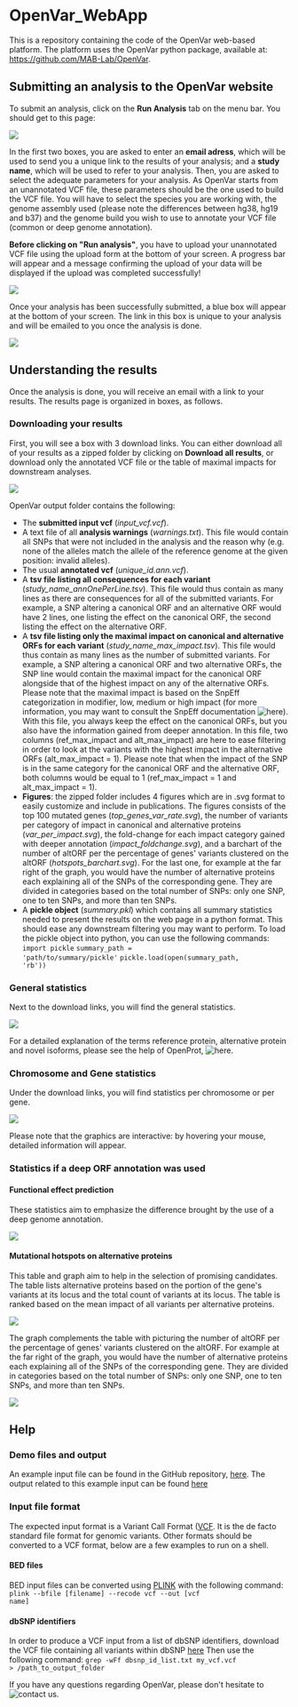 # OpenVar_WebApp

This is a repository containing the code of the OpenVar web-based platform. The platform uses the OpenVar python package, available at: https://github.com/MAB-Lab/OpenVar.

## Submitting an analysis to the OpenVar website

To submit an analysis, click on the **Run Analysis** tab on the menu bar. You should get to this page:

![](static/images/OpenVar_runAnalysis.JPG)

In the first two boxes, you are asked to enter an **email adress**, which will be used to send you a unique link to the results of your analysis; and a **study name**, which will be used to refer to your analysis.
Then, you are asked to select the adequate parameters for your analysis. As OpenVar starts from an unannotated VCF file, these parameters should be the one used to build the VCF file. You will have to select the species you are working with, the genome assembly used (please note the differences between hg38, hg19 and b37) and the genome build you wish to use to annotate your VCF file (common or deep genome annotation).

**Before clicking on "Run analysis"**, you have to upload your unannotated VCF file using the upload form at the bottom of your screen. A progress bar will appear and a message confirming the upload of your data will be displayed if the upload was completed successfully!

![](static/images/OpenVar_upload_completed.JPG)

Once your analysis has been successfully submitted, a blue box will appear at the bottom of your screen. The link in this box is unique to your analysis and will be emailed to you once the analysis is done.

![](static/images/OpenVar_Confirmation.JPG)


## Understanding the results

Once the analysis is done, you will receive an email with a link to your results.
The results page is organized in boxes, as follows.

### Downloading your results

First, you will see a box with 3 download links. You can either download all of your results as a zipped folder by clicking on **Download all results**, or download only the annotated VCF file or the table of maximal impacts for downstream analyses.

![](static/images/OpenVar_Results1.JPG)

OpenVar output folder contains the following: 
  - The **submitted input vcf** (*input_vcf.vcf*).
  - A text file of all **analysis warnings** (*warnings.txt*). This file would contain all SNPs that were not included in the analysis and the reason why (e.g. none of the alleles match the allele of the reference genome at the given position: invalid alleles).
  - The usual **annotated vcf** (*unique_id.ann.vcf*).
  - A **tsv file listing all consequences for each variant** (*study_name_annOnePerLine.tsv*). This file would thus contain as many lines as there are consequences for all of the submitted variants. For example, a SNP altering a canonical ORF and an alternative ORF would have 2 lines, one listing the effect on the canonical ORF, the second listing the effect on the alternative ORF.
  - A **tsv file listing only the maximal impact on canonical and alternative ORFs for each variant** (*study_name_max_impact.tsv*). This file would thus contain as many lines as the number of submitted variants. For example, a SNP altering a canonical ORF and two alternative ORFs, the SNP line would contain the maximal impact for the canonical ORF alongside that of the highest impact on any of the alternative ORFs. Please note that the maximal impact is based on the SnpEff categorization in modifier, low, medium or high impact (for more information, you may want to consult the SnpEff documentation ![here](https://pcingola.github.io/SnpEff/se_inputoutput/#impact-prediction)). With this file, you always keep the effect on the canonical ORFs, but you also have the information gained from deeper annotation. In this file, two columns (ref_max_impact and alt_max_impact) are here to ease filtering in order to look at the variants with the highest impact in the alternative ORFs (alt_max_impact = 1). Please note that when the impact of the SNP is in the same category for the canonical ORF and the alternative ORF, both columns would be equal to 1 (ref_max_impact = 1 and alt_max_impact = 1).
  - **Figures**: the zipped folder includes 4 figures which are in .svg format to easily customize and include in publications. The figures consists of the top 100 mutated genes (*top_genes_var_rate.svg*), the number of variants per category of impact in canonical and alternative proteins (*var_per_impact.svg*), the fold-change for each impact category gained with deeper annotation (*impact_foldchange.svg*), and a barchart of the number of altORF per the percentage of genes' variants clustered on the altORF (*hotspots_barchart.svg*). For the last one, for example at the far right of the graph, you would have the number of alternative proteins each explaining all of the SNPs of the corresponding gene. They are divided in categories based on the total number of SNPs: only one SNP, one to ten SNPs, and more than ten SNPs.
  - A **pickle object** (*summary.pkl*) which contains all summary statistics needed to present the results on the web page in a python format. This should ease any downstream filtering you may want to perform. To load the pickle object into python, you can use the following commands: <code>import pickle</code> <code>summary_path = 'path/to/summary/pickle'</code> <code>pickle.load(open(summary_path, 'rb'))</code>


### General statistics

Next to the download links, you will find the general statistics.

![](static/images/OpenVar_Results1.JPG)

For a detailed explanation of the terms reference protein, alternative protein and novel isoforms, please see the help of OpenProt, ![here](https://openprot.org/p/help#kix.o0ail8u5tsl9).


### Chromosome and Gene statistics

Under the download links, you will find statistics per chromosome or per gene.

![](static/images/OpenVar_Results2.JPG)

Please note that the graphics are interactive: by hovering your mouse, detailed information will appear.


### Statistics if a deep ORF annotation was used

#### Functional effect prediction

These statistics aim to emphasize the difference brought by the use of a deep genome annotation.

![](static/images/OpenVar_Results3.JPG)


#### Mutational hotspots on alternative proteins

This table and graph aim to help in the selection of promising candidates.
The table lists alternative proteins based on the portion of the gene's variants at its locus and the total count of variants at its locus. The table is ranked based on the mean impact of all variants per alternative proteins.

![](static/images/OpenVar_Results4.JPG)

The graph complements the table with picturing the number of altORF per the percentage of genes' variants clustered on the altORF. For example at the far right of the graph, you would have the number of alternative proteins each explaining all of the SNPs of the corresponding gene. They are divided in categories based on the total number of SNPs: only one SNP, one to ten SNPs, and more than ten SNPs.

![](static/images/OpenVar_Results5.JPG)


## Help

### Demo files and output
An example input file can be found in the GitHub repository, [here](https://github.com/MAB-Lab/OpenVar_WebApp/blob/main/vcf_cosmic_HEY2.vcf).
The output related to this example input can be found [here](https://www.openprot.org/openvar/1b155796-05b2-4e80-9ded-4d9a5e0eb714)

### Input file format
The expected input format is a Variant Call Format ([VCF](https://samtools.github.io/hts-specs/VCFv4.2.pdf). It is the de facto standard file format for genomic variants. Other formats should be converted to a VCF format, below are a few examples to run on a shell.
#### BED files
BED input files can be converted using [PLINK](https://www.cog-genomics.org/plink/) with the following command:
<code>plink --bfile [filename] --recode vcf --out [vcf name]</code>
#### dbSNP identifiers
In order to produce a VCF input from a list of dbSNP identifiers, download the VCF file containing all variants within dbSNP [here](https://ftp.ncbi.gov/snp/organisms/human_9606/VCF/)
Then use the following command: <code>grep -wFf dbsnp_id_list.txt my_vcf.vcf > /path_to_output_folder</code>

If you have any questions regarding OpenVar, please don't hesitate to ![contact us](https://openprot.org/p/ng/contactUs).
